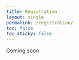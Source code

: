 ```yaml
---
title: Registration
layout: single
permalink: /registration/
toc: false
toc_sticky: false
---
```


Coming soon
